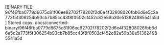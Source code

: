 [BINARY FILE: 96f46fba0779d6675c81f06ee92702f78202f2d6e4f32808026fbb6d6e5c2a773f5f306254b93cb7b85cc43f8f0502cf452c82e59b30e513624985541a5d]
Stored copy: docs/converted-binary/96f46fba0779d6675c81f06ee92702f78202f2d6e4f32808026fbb6d6e5c2a773f5f306254b93cb7b85cc43f8f0502cf452c82e59b30e513624985541a5d
